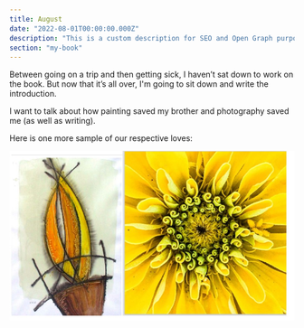 ```yaml
---
title: August
date: "2022-08-01T00:00:00.000Z"
description: "This is a custom description for SEO and Open Graph purposes, rather than the default generated excerpt. Simply add a description field to the frontmatter."
section: "my-book"
---
```


Between going on a trip and then getting sick, I haven’t sat down to work on the book. But now that it’s all over, I'm going to sit down and write the introduction.

I want to talk about how painting saved my brother and photography saved me (as well as writing).

Here is one more sample of our respective loves:

![PostImg](../images/aug22.jpg)
